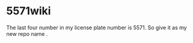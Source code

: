 # 5571wiki
The last four number in my license plate number is 5571.  So give it as my new repo name .
